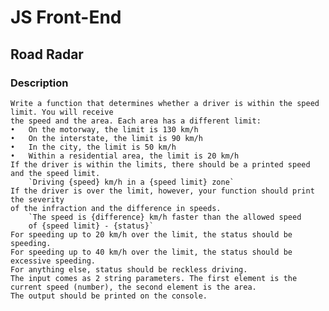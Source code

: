 # JS Front-End

## Road Radar

### Description
    Write a function that determines whether a driver is within the speed limit. You will receive 
    the speed and the area. Each area has a different limit: 
    •	On the motorway, the limit is 130 km/h
    •	On the interstate, the limit is 90 km/h
    •	In the city, the limit is 50 km/h 
    •	Within a residential area, the limit is 20 km/h
    If the driver is within the limits, there should be a printed speed and the speed limit. 
        `Driving {speed} km/h in a {speed limit} zone`
    If the driver is over the limit, however, your function should print the severity
    of the infraction and the difference in speeds. 
        `The speed is {difference} km/h faster than the allowed speed 
        of {speed limit} - {status}`
    For speeding up to 20 km/h over the limit, the status should be speeding.
    For speeding up to 40 km/h over the limit, the status should be excessive speeding.
    For anything else, status should be reckless driving.
    The input comes as 2 string parameters. The first element is the current speed (number), the second element is the area.
    The output should be printed on the console.
